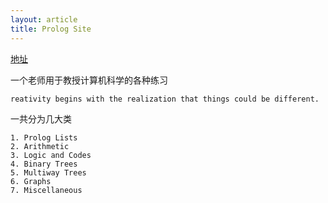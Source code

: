 ```yaml
---
layout: article
title: Prolog Site
---
```


[地址](https://sites.google.com/site/prologsite/)

一个老师用于教授计算机科学的各种练习


```
reativity begins with the realization that things could be different.
```

一共分为几大类

```
1. Prolog Lists
2. Arithmetic
3. Logic and Codes
4. Binary Trees
5. Multiway Trees
6. Graphs
7. Miscellaneous
```


